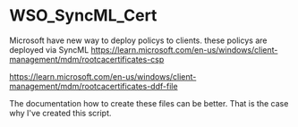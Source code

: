 # WSO_SyncML_Cert
Microsoft have new way to deploy policys to clients.
these policys are deployed via SyncML
https://learn.microsoft.com/en-us/windows/client-management/mdm/rootcacertificates-csp

https://learn.microsoft.com/en-us/windows/client-management/mdm/rootcacertificates-ddf-file

The documentation how to create these files can be better. 
That is the case why I've created this script.
